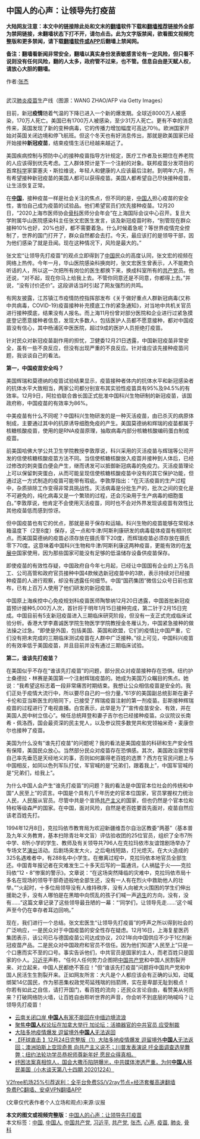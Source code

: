  <h2>中国人的心声：让领导先打疫苗</h2> <p class="notice"><b>大陆网友注意：本文中的链接除此处和文末的<a href="https://github.com/bannedbook/fanqiang" >翻墙</a>软件下载和<a href="https://github.com/killgcd/justmysocks/blob/master/README.md">翻墙推荐</a>链接外全部为禁网链接，未翻墙状态下打不开，请勿点击。此为文字版禁闻，欲看图文视频完整版和更多禁闻，请下载<a href="https://github.com/bannedbook/fanqiang">翻墙软件或APP</a>后翻墙上禁闻网。</p><p>备注：翻墙看新闻非常安全，翻墙以真实身份发表敏感言论有一定风险，但只看不说则没有任何风险，翻的人太多，政府管不过来，也不管。信息自由是天赋人权，请放心大胆的翻墙。</b></p>  <div class="entry"> <p>作者:<a href="https://www.bannedbook.org/bnews/tag/%e5%bc%a0%e6%9d%b0/" class="st_tag internal_tag" rel="tag" title="标签 张杰 下的日志">张杰</a></p> <p><br /> 武汉<a href="https://www.bannedbook.org/bnews/tag/%e8%82%ba%e7%82%8e/" class="st_tag internal_tag" rel="tag" title="标签 肺炎 下的日志">肺炎</a><a href="https://www.bannedbook.org/bnews/tag/%e7%96%ab%e8%8b%97/" class="st_tag internal_tag" rel="tag" title="标签 疫苗 下的日志">疫苗</a>生产线（图源：WANG ZHAO/AFP via Getty Images） </p> <p> 目前，新冠<strong>疫情</strong>随着气温的下降已进入一个新的爆发期。全球近8000万人被感染，170万人死亡。美国已有1700万人被感染，至少31万人死亡。更有不幸的消息传来，英国发现了新的变种病毒，它的传播力增加幅度可高达70％。欧洲国家开始对英国关闭边境和停飞航班。但这个冬天也有好消息传出，那就是欧美国家已经开始接种<strong>新冠疫苗</strong>，结束疫情生活已经越来越近了。 </p> <p>美国疾病控制与预防中心的接种疫苗指导方针规定，医疗工作者及长期住在养老院的人应该得到优先考虑。工人群体预计是下一个注射的对象。联邦疫苗分发项目的首席<span class='wp_keywordlink'><a href="https://www.bannedbook.org/forum11/topic309.html" title="禁片：“科学”的棍子" target="_blank">科学</a></span>家蒙塞夫・斯拉维说，年轻人和健康的人应该最后注射。到明年六月，所有希望接种新冠疫苗的美国人都可以获得疫苗。美国人都希望自己尽快接种疫苗，让生活恢复正常。 </p> <p>在<strong><span class='wp_keywordlink_affiliate'><a href="https://www.bannedbook.org/" title="中国" target="_blank">中国</a></span></strong>，接种疫苗一样是社会关注的焦点，但不同的是，<a href="https://www.bannedbook.org/bnews/tag/%e4%b8%ad%e5%9b%bd%e4%ba%ba/" class="st_tag internal_tag" rel="tag" title="标签 中国人 下的日志">中国人</a>担心疫苗的安全性，害怕自己成为疫苗的试验品。他们希望官员们优先接种疫苗。12月20日，“2020上海市医师协会<a href="https://www.bannedbook.org/bnews/tag/%e9%aa%a8%e7%a7%91/" class="st_tag internal_tag" rel="tag" title="标签 骨科 下的日志">骨科</a>医师分会年会”在上海国际会议中心召开。复旦大学附属华山医院感染科主任张文宏医生发言，谈及新冠疫苗时称，“别管现在群众接种10%也好，20%也好，都不需要着急。什么时候着急呢？等世界疫情完全控制了，世界的国门打开了，群众自然都会去打。今天，最应该打的是领导干部，因为他们感染了就是丑闻。现在这种情况下，风险是最大的。” </p>  <p>张文宏“让领导先打疫苗”的观点立即得到了<a href="https://www.bannedbook.org/bnews/tag/%E4%B8%AD%E5%9B%BD/" class="st_tag internal_tag" rel="tag" title="标签 中国 下的日志">中国</a>民众的高度认同，张文宏的视频在网络上热传。今年一月，华山医院感染科换岗时，张文宏医生曾表示，人不能欺负听话的人，所以这一次把所有岗位的医生都换下来，换成科室所有的<a href="https://www.bannedbook.org/bnews/tag/%e5%85%b1%e4%ba%a7%e5%85%9a/" class="st_tag internal_tag" rel="tag" title="标签 共产党 下的日志">共产党</a>员。他还说，“对不起，现在你马上给我上去。不管你同意还是不同意，你都得上去。”并说，“没有讨价还价”。这段讲话当时引起了网友强烈的共鸣。 </p> <p>有网友披露，江苏镇江市疫情防控指挥部发布《关于做好重点人群新冠病毒(又称中共病毒，COVID-19)疫苗接种补充摸底工作的紧急通知》，对当地中共机关官员进行接种摸底，结果没有人报名。而上海11月份曾对部分医院和企业进行过紧急摸底登记愿意接种者信息，发现大多数人，包括医护人员都不愿意接种，都对中国疫苗没有信心，其中杨浦区中医医院，超过9成的医护人员拒绝打疫苗。 </p> <p>针对民众对新冠疫苗副作用的担忧，卫健委12月21日透露，中国新冠疫苗非常安全，虽有一些不良反应，但没有出现严重的不良反应。针对谁应该先接种疫苗问题，我谈谈自己的看法。 </p> <p><strong>第一，中国疫苗安全吗？</strong> </p> <p>美国辉瑞和莫德纳的疫苗试验结果显示，疫苗接种者体内的抗体水平和新冠感染者的抗体水平大致相当，两家公司都分别宣布其实验性疫苗具有95%及94.5%的有效率。12月9日，阿拉伯联合酋长国正式批准中国科兴生物研制的新冠疫苗，该国政府称，中国疫苗的有效率为86%。 </p>  <p>中美疫苗有什么不同呢？中国科兴生物研发的是一种灭活疫苗，由已杀灭的病原体制成，主要通过其中的抗原诱导细胞免疫的产生。美国莫德纳和辉瑞的疫苗都属于核糖核酸疫苗，使用的是RNA疫苗原理，抽取病毒内部分核糖核酸编码蛋白制成疫苗。 </p> <p>前美国哈佛大学公共卫生学院教授李敦厚说，科兴采用的灭活疫苗与辉瑞等公司开发的信使核糖核酸疫苗方法不同。当信使核糖核酸放入疫苗并接种到人体后，已经过修改的刺突蛋白便会产生，继而诱发可以抵御新冠病毒的免疫力。灭活疫苗理论上可以保留刺突蛋白，从而可能呈现信使核糖核酸疫苗中没有的其它保护功能，但通过这一方式制造的疫苗可能带有瑕疵。李敦厚指出：“在灭活疫苗的生产过程中，杂质排除工作变得非常具挑战性。灭活病毒是分批生产的，批次之间的变化是不可避免的，纯化病毒又是一个繁琐的过程，还会污染用于生产病毒的细胞蛋白。”李敦厚说，他肯定不会使用灭活疫苗，同时也不会对外界发现该疫苗有效性比其他疫苗低而感到惊讶。 </p> <p>但中国疫苗也有它的优点，那就是易于保存和运输。科兴生物的疫苗能够在常规冰箱温度下（2至8度）保存，这一点和牛津/阿斯利康研发的病毒载体疫苗有相同优点。而美国莫德纳的疫苗必须存放在摄氏零下20度，而辉瑞疫苗必须存放在摄氏零下70度。这意味着中国科兴生物和牛津/阿斯利康这两种疫苗，更能有效的在<span class='wp_keywordlink'><a href="https://www.bannedbook.org/forum11/topic335.html" title="禁片：发展中出现的问题，只能靠发展解决？" target="_blank">发展中</a></span>国家使用，因为那些国家可能没有足够的低温储存设备供疫苗保存。 </p> <p>即使疫苗的有效性存疑，中国政府自今年七月起，已经让中国国有企业的上万名员工、公司高管和政府官员接种中国4款候选新冠疫苗中的3款，表示持续对已经接种疫苗的人进行观察，却没有透露任何细节。中国“国药集团”微信公众号日前也宣布，已有上百万人使用了他们研发的新冠疫苗。 </p> <p>中国原上海疾控中心免疫规划科疫苗医师陶黎纳12月20日透露，中国首批新冠疫苗预计接种5,000万人次，首针将于明年1月15日接种完成，第二针于2月15日完成。中国目前有5支新冠疫苗进入三期临床研究阶段，但没有一支正式完成临床试验分析。香港大学李嘉诚医学院生物医学学院教授金冬雁认为，中国紧急接种的做法操之过急。“即使是外国，包括美国、英国和欧盟，它们的疫情比中国严重，它们没有把未完成的三期临床测试疫苗在人群中广泛接种。”综上可见，中国科兴疫苗的有效率低于美国疫苗，并且目前并没有通过三期临床试验。 </p>  <p><strong>第二，谁该先打疫苗？</strong> </p> <p>在美国似乎不存在“谁该先打疫苗”的问题，部分民众对疫苗接种存在恐惧。纽约护士桑德拉・林赛是美国第一个注射辉瑞疫苗的。她成为美国万众瞩目的焦点。她说：“我希望这标志着一段非常痛苦时期结束。我想让公众相信疫苗是安全的。我们正处于疫情大流行中，所以要尽自己的一份力量，”61岁的美国副总统彭斯在妻子卡伦和亚当斯医生的陪同下，已接受了辉瑞疫苗注射的第一剂疫苗。彭斯接种辉瑞疫苗的过程进行了电视直播。白宫表示，此举是为了“宣传疫苗安全、有效，并在美国人民中树立信心”。候任总统拜登和妻子吉尔也已经接种疫苗。众议院议长南希・佩洛西，国会最资深的民主党人，以及参议院多数党共和党领袖米奇・麦康奈尔也接种了疫苗。 </p> <p>美国为什么没有“谁先打疫苗”的问题呢？我的看法是美国疫苗的科研和生产安全性有保障，美国民众放心。当然部分民众对疫苗存在恐惧感。其次，美国政治家觉得自己率先垂范是天经地义的事，否则如何赢得老百姓的选票？西方在官民问题上与中国相反，如同以色列军队打仗，军官喊的是“兄弟们，跟着我上”，中国军官喊的是“兄弟们，给我上”。 </p> <p>为什么中国人会产生“谁先打疫苗”的问题？我的看法是中国官本位社会的传统和中国“人民至上”的谎言。中国是个具有几千年历史的官本位国家，官员掌握权力统治人民，人民服从官员。尽管中共是个宣扬<span class='wp_keywordlink'><a href="https://www.bannedbook.org/forum2/topic6177.html" title="《共产主义的终极目的》" target="_blank">共产主义</a></span>的国家，但也仍然是个官本位和特权等级森严的国家。在中国，面对风险，自然是老百姓要首先面对，疫苗自然应该老百姓先打。 </p> <p>1994年12月8日，克拉玛依市教育局为欢迎新疆维吾尔自治区教委“两基”（基本普及九年义务教育，基本扫除青壮年文盲）评估验收团的25位官员，组织了全市7所中学、8所小学的学生、教师及有关领导共796人在克拉玛依市友谊馆剧场举办了专场文艺<span class='wp_keywordlink_affiliate'><a href="https://zh-cn.shenyunperformingarts.org/" title="演出" target="_blank">演出</a></span>活动。后剧场突发大火，之后电线短路，灯光熄灭。在大火造成的325名遇难者中，有288名中小学生。在撤离过程中，克拉玛依本地官员全部生还。中国青年报记者在灾难发生二十多天后写的一篇通讯，《人祸猛于火&mdash;&mdash;克拉玛依“12・8”惨案的警示》。文章说：“在这场突然降临的灾难中，克拉玛依市局十多名在现场的领导干部奇迹般地全部生还，没有一人有在烈火中救助他人的壮举。”“火起时，十多位局领导没有人维持秩序，没有人向被大火围困的学生们伸出援助之手，没有人哪怕是在黑暗中向慌乱的孩子们喊一声<span class='wp_keywordlink'><a href="https://www.bannedbook.org/forum5/topic38.html" title="劫难逃生有秘诀" target="_blank">逃生</a></span>的方向，没有，没有&hellip;&hellip;”这篇文章记录了这些领导最丑陋的一幕：“&lsquo;同学们，让领导先走&hellip;&hellip;&rsquo;这个喊声至今仍在幸存者耳边回响。” </p>  <p>现在，我们进行一个总结。张文宏医生“让领导先打疫苗”的呼声之所以得到社会的广泛响应，一是民众对于中国疫苗的安全性存在疑虑。12月16日，上海复星医药集团表示，该公司已与德国疫苗公司达成协议，2021年向中国供应不少于1亿剂新冠疫苗产品。二是民众对中国政府和官员不信任。因为他们知道“人民至上”只是一个口惠而实不至的口号。事实告诉他们，中共官员是国家的主人，而老百姓只是国家的仆人。<a href="https://www.bannedbook.org/bnews/tag/%e4%b9%a0%e8%bf%91%e5%b9%b3/" class="st_tag internal_tag" rel="tag" title="标签 习近平 下的日志">习近平</a>声称，“任何人任何势力企图把<a href="https://www.bannedbook.org/bnews/tag/%e4%b8%ad%e5%9b%bd%e5%85%b1%e4%ba%a7%e5%85%9a/" class="st_tag internal_tag" rel="tag" title="标签 中国共产党 下的日志">中国共产党</a>和中国人民割裂开来、对立起来，中国人民都绝不答应！”但“谁该先打疫苗”问题将中国共产党和中国人民活生生割裂开来。正如网友所言：大凡是个人都应该会有正确的认知，动辄绑架14亿国民，作为邪恶集权政党苟延残喘的挡箭牌，实在是卑鄙无耻到极点！你若有如此之自信，请打开国门，看百姓的流向；还民众言论自由，看赞美从何而来？打破网络防火墙，让百姓自由聆听世界的声音，你会听不到底层的呐喊吗？让领导先打疫苗！ </p> <ul class='op-related-articles' title='相关阅读'> <li><a href='https://www.bannedbook.org/bnews/cbnews/20201225/1454451.html' target='_blank'>云南关闭口岸 <b>中国人</b>有家不能回在中缅边境流浪</a></li> <li><a href='https://www.bannedbook.org/bnews/bannedvideo/20201225/1454389.html' target='_blank'>聚焦<b>中国人</b>权论坛在加拿大举行 加论坛：活摘器官的中共官员 应受制裁</a></li> <li><a href='https://www.bannedbook.org/bnews/taiwannews/20201224/1454368.html' target='_blank'>大陆多地疫情爆发 逗留境外<b>中国人</b>无法返回</a></li> <li><a href='https://www.bannedbook.org/bnews/bannedvideo/20201224/1454330.html' target='_blank'>【环球直击 】12月24日完整版（1）大陆多地疫情爆发 逗留境外<b>中国人</b>无法返回；澳洲珀斯上空现奇景 向共产主义说不；川普发表演说 吁全面调查选举舞弊；纽约法轮功学员恭祝师尊新年好 愿民众得真相。</a></li> <li><a href='https://www.bannedbook.org/bnews/bannedvideo/20201224/1454294.html' target='_blank'>纾困法案真相惊人，国会大撒币陷阱曝光，中共媒体渗透严重，为何<b>中国人</b>移民美国（小木谈天第八十四期 20201224）</a></li> </ul> <p class="texttj"> <a href="https://github.com/bannedbook/fanqiang/wiki/V2ray%E6%9C%BA%E5%9C%BA" target="_blank">V2free机场25%引荐返利：全平台免费SS/V2ray节点+经济套餐高速翻墙</a><br/> <a href="https://github.com/bannedbook/fanqiang/wiki/%E7%A6%81%E9%97%BB%E7%BD%91%E5%AE%89%E5%8D%93%E7%BF%BB%E5%A2%99%E6%96%B0%E9%97%BBAPP" target="_blank">免费PC翻墙、安卓VPN翻墙APP</a></p><p> (文章仅代表作者个人立场和观点)来源:议报</p><a name='sharetosocial'></a>       <div><b>本文的图文或视频完整版</b>：<a href='https://www.bannedbook.org/bnews/comments/20201225/1454558.html'>中国人的心声：让领导先打疫苗</a></div>  </div><!--END ENTRY--> <div class="postfooter"> <div>本文标签：<a href="https://www.bannedbook.org/bnews/tag/%E4%B8%AD%E5%9B%BD/" rel="tag">中国</a>, <a href="https://www.bannedbook.org/bnews/tag/%e4%b8%ad%e5%9b%bd%e4%ba%ba/" rel="tag">中国人</a>, <a href="https://www.bannedbook.org/bnews/tag/%e4%b8%ad%e5%9b%bd%e5%85%b1%e4%ba%a7%e5%85%9a/" rel="tag">中国共产党</a>, <a href="https://www.bannedbook.org/bnews/tag/%e4%b9%a0%e8%bf%91%e5%b9%b3/" rel="tag">习近平</a>, <a href="https://www.bannedbook.org/bnews/tag/%e5%85%b1%e4%ba%a7%e5%85%9a/" rel="tag">共产党</a>, <a href="https://www.bannedbook.org/bnews/tag/%e5%bc%a0%e6%9d%b0/" rel="tag">张杰</a>, <a href="https://www.bannedbook.org/bnews/tag/%E5%BF%83%E5%A3%B0/" rel="tag">心声</a>, <a href="https://www.bannedbook.org/bnews/tag/%e7%96%ab%e8%8b%97/" rel="tag">疫苗</a>, <a href="https://www.bannedbook.org/bnews/tag/%e8%82%ba%e7%82%8e/" rel="tag">肺炎</a>, <a href="https://www.bannedbook.org/bnews/tag/%e9%aa%a8%e7%a7%91/" rel="tag">骨科</a></div>  </div><!--END POSTFOOTER--> 